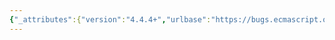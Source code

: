 ```yaml
---
{"_attributes":{"version":"4.4.4+","urlbase":"https://bugs.ecmascript.org/","maintainer":"dherman@mozilla.com"},"bug":{"bug_id":1231,"creation_ts":"2013-01-26 16:49:00 -0800","short_desc":"15.10.6 RegExp.prototype should be an ordinary object","delta_ts":"2013-03-08 14:44:13 -0800","product":"Draft for 6th Edition","component":"technical issue","version":"Rev 13: December 21, 2012 Draft","rep_platform":"All","op_sys":"All","bug_status":"RESOLVED","resolution":"FIXED","priority":"Normal","bug_severity":"normal","everconfirmed":true,"reporter":{"uid":"erights","name":"Mark Miller"},"assigned_to":{"uid":"allen","name":"Allen Wirfs-Brock"},"long_desc":[{"commentid":3162,"comment_count":0,"who":{"uid":"erights","name":"Mark Miller"},"bug_when":"2013-01-26 16:49:06 -0800"},{"commentid":3278,"comment_count":1,"who":{"uid":"allen","name":"Allen Wirfs-Brock"},"bug_when":"2013-03-05 17:31:31 -0800","thetext":"correcxted in rev 14 editor's draft"},{"commentid":3325,"comment_count":2,"who":{"uid":"allen","name":"Allen Wirfs-Brock"},"bug_when":"2013-03-08 14:44:13 -0800","thetext":"in Rev 14 draft"}]}}
---
```

